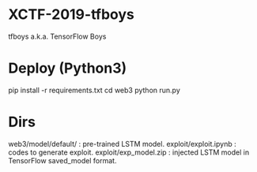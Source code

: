 # XCTF-2019-tfboys
tfboys a.k.a. TensorFlow Boys

# Deploy (Python3)
pip install -r requirements.txt
cd web3
python run.py

# Dirs
web3/model/default/ : pre-trained LSTM model.
exploit/exploit.ipynb : codes to generate exploit.
exploit/exp_model.zip : injected LSTM model in TensorFlow saved_model format.

